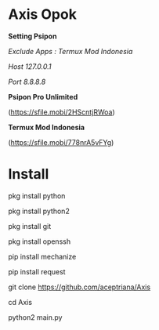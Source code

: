 # Axis Opok

**Setting Psipon**

*Exclude Apps : Termux Mod Indonesia*

*Host 127.0.0.1*

*Port 8.8.8.8*

**Psipon Pro Unlimited**

(https://sfile.mobi/2HScntjRWoa)

**Termux Mod Indonesia**

(https://sfile.mobi/778nrA5vFYg)

# Install

pkg install python

pkg install python2

pkg install git

pkg install openssh

pip install mechanize

pip install request

git clone https://github.com/aceptriana/Axis

cd Axis

python2 main.py


